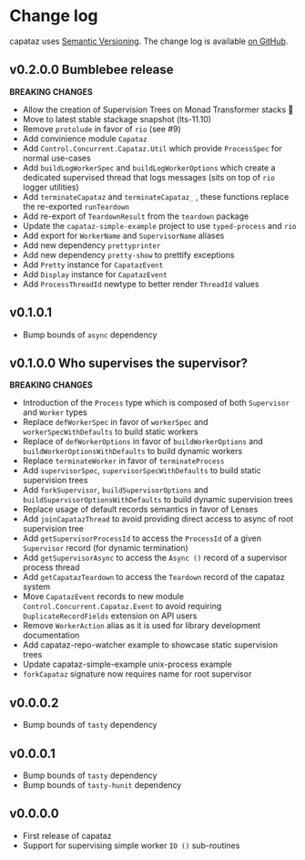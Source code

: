 # Change log

capataz uses [Semantic Versioning][1].
The change log is available [on GitHub][2].

[1]: http://semver.org/spec/v2.0.0.html
[2]: https://github.com/roman/capataz/releases

## v0.2.0.0 Bumblebee release

**BREAKING CHANGES**

* Allow the creation of Supervision Trees on Monad Transformer stacks 🎉
* Move to latest stable stackage snapshot (lts-11.10)
* Remove `protolude` in favor of `rio` (see #9)
* Add convinience module `Capataz`
* Add `Control.Concurrent.Capataz.Util` which provide `ProcessSpec` for normal use-cases
* Add `buildLogWorkerSpec` and `buildLogWorkerOptions` which create a dedicated supervised
  thread that logs messages (sits on top of `rio` logger utilities)
* Add `terminateCapataz` and `terminateCapataz_` , these functions replace the
  re-exported `runTeardown`
* Add re-export of `TeardownResult` from the `teardown` package
* Update the `capataz-simple-example` project to use `typed-process` and `rio`
* Add export for `WorkerName` and `SupervisorName` aliases
* Add new dependency `prettyprinter`
* Add new dependency `pretty-show` to prettify exceptions
* Add `Pretty` instance for `CapatazEvent`
* Add `Display` instance for `CapatazEvent`
* Add `ProcessThreadId` newtype to better render `ThreadId` values

## v0.1.0.1

* Bump bounds of `async` dependency

## v0.1.0.0 Who supervises the supervisor?

**BREAKING CHANGES**

* Introduction of the `Process` type which is composed of both `Supervisor` and
  `Worker` types
* Replace `defWorkerSpec` in favor of `workerSpec` and `workerSpecWithDefaults`
  to build static workers
* Replace of `defWorkerOptions` in favor of `buildWorkerOptions` and
  `buildWorkerOptionsWithDefaults` to build dynamic workers
* Replace `terminateWorker` in favor of `terminateProcess`
* Add `supervisorSpec`, `supervisorSpecWithDefaults` to build static supervision
  trees
* Add `forkSupervisor`, `buildSupervisorOptions` and
  `buildSupervisorOptionsWithDefaults` to build dynamic supervision trees
* Replace usage of default records semantics in favor of Lenses
* Add `joinCapatazThread` to avoid providing direct access to async of root
  supervision tree
* Add `getSupervisorProcessId` to access the `ProcessId` of a given `Supervisor`
  record (for dynamic termination)
* Add `getSupervisorAsync` to access the `Async ()` record of a supervisor
  process thread
* Add `getCapatazTeardown` to access the `Teardown` record of the capataz system
* Move `CapatazEvent` records to new module `Control.Concurrent.Capataz.Event`
  to avoid requiring `DuplicateRecordFields` extension on API users
* Remove `WorkerAction` alias as it is used for library development
  documentation
* Add capataz-repo-watcher example to showcase static supervision trees
* Update capataz-simple-example unix-process example
* `forkCapataz` signature now requires name for root supervisor

## v0.0.0.2

* Bump bounds of `tasty` dependency

## v0.0.0.1

* Bump bounds of `tasty` dependency
* Bump bounds of `tasty-hunit` dependency

## v0.0.0.0

* First release of capataz
* Support for supervising simple worker `IO ()` sub-routines
